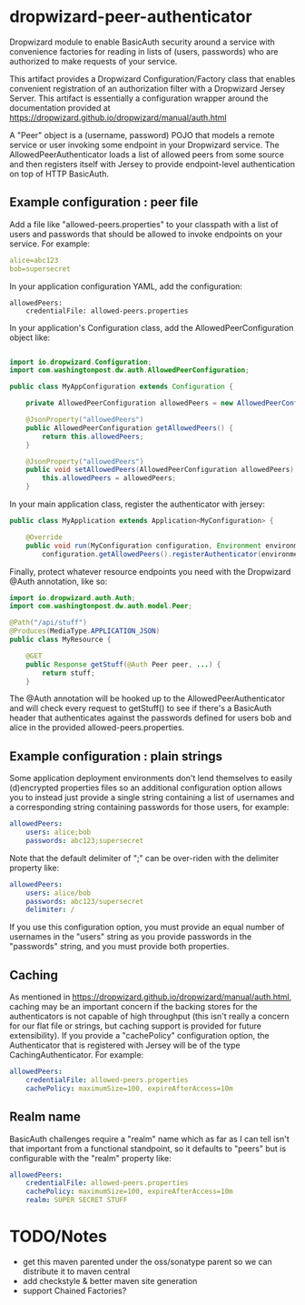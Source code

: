 # dropwizard-peer-authenticator
Dropwizard module to enable BasicAuth security around a service with convenience factories for reading in lists of (users, passwords) who are authorized to make requests of your service.

This artifact provides a Dropwizard Configuration/Factory class that enables convenient registration of an authorization filter with a Dropwizard Jersey Server.  This artifact is essentially a configuration wrapper around the documentation provided at https://dropwizard.github.io/dropwizard/manual/auth.html

A "Peer" object is a (username, password) POJO that models a remote service or user invoking some endpoint in your Dropwizard service.  The AllowedPeerAuthenticator loads a list of allowed peers from some source and then registers itself with Jersey to provide endpoint-level authentication on top of HTTP BasicAuth.

## Example configuration : peer file

Add a file like "allowed-peers.properties" to your classpath with a list of users and passwords that should be allowed to invoke endpoints on your service.  For example:
```yaml
alice=abc123
bob=supersecret
```

In your application configuration YAML, add the configuration:
```
allowedPeers: 
    credentialFile: allowed-peers.properties
```

In your application's Configuration class, add the AllowedPeerConfiguration object like:
```java

import io.dropwizard.Configuration;
import com.washingtonpost.dw.auth.AllowedPeerConfiguration;

public class MyAppConfiguration extends Configuration {

    private AllowedPeerConfiguration allowedPeers = new AllowedPeerConfiguration();

    @JsonProperty("allowedPeers")
    public AllowedPeerConfiguration getAllowedPeers() {
        return this.allowedPeers;
    }

    @JsonProperty("allowedPeers")
    public void setAllowedPeers(AllowedPeerConfiguration allowedPeers) {
        this.allowedPeers = allowedPeers;
    }
```

In your main application class, register the authenticator with jersey:
```java 
public class MyApplication extends Application<MyConfiguration> {

    @Override
    public void run(MyConfiguration configuration, Environment environment) {
        configuration.getAllowedPeers().registerAuthenticator(environment);
```

Finally, protect whatever resource endpoints you need with the Dropwizard @Auth annotation, like so:

```java
import io.dropwizard.auth.Auth;
import com.washingtonpost.dw.auth.model.Peer;

@Path("/api/stuff")
@Produces(MediaType.APPLICATION_JSON)
public class MyResource {

    @GET
    public Response getStuff(@Auth Peer peer, ...) {
        return stuff;
    }
```

The @Auth annotation will be hooked up to the AllowedPeerAuthenticator and will check every request to getStuff() to see if there's a BasicAuth header that authenticates against the passwords defined for users bob and alice in the provided allowed-peers.properties.

## Example configuration : plain strings

Some application deployment environments don't lend themselves to easily (d)encrypted properties files so an additional configuration option allows you to instead just provide a single string containing a list of usernames and a corresponding string containing passwords for those users, for example:
```yaml
allowedPeers: 
    users: alice;bob
    passwords: abc123;supersecret
```

Note that the default delimiter of ";" can be over-riden with the delimiter property like:

```yaml
allowedPeers: 
    users: alice/bob
    passwords: abc123/supersecret
    delimiter: /
```

If you use this configuration option, you must provide an equal number of usernames in the "users" string as you provide passwords in the "passwords" string, and you must provide both properties.

## Caching

As mentioned in https://dropwizard.github.io/dropwizard/manual/auth.html, caching may be an important concern if the backing stores for the authenticators is not capable of high throughput (this isn't really a concern for our flat file or strings, but caching support is provided for future extensibility).  If you provide a "cachePolicy" configuration option, the Authenticator that is registered with Jersey will be of the type CachingAuthenticator.  For example:

```yaml
allowedPeers: 
    credentialFile: allowed-peers.properties
    cachePolicy: maximumSize=100, expireAfterAccess=10m
```

## Realm name

BasicAuth challenges require a "realm" name which as far as I can tell isn't that important from a functional standpoint, so it defaults to "peers" but is configurable with the "realm" property like:
```yaml
allowedPeers: 
    credentialFile: allowed-peers.properties
    cachePolicy: maximumSize=100, expireAfterAccess=10m
    realm: SUPER SECRET STUFF
```


# TODO/Notes

* get this maven parented under the oss/sonatype parent so we can distribute it to maven central
* add checkstyle & better maven site generation
* support Chained Factories?